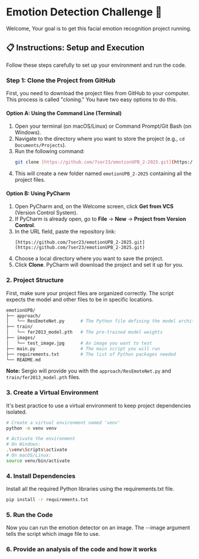# Emotion Detection Challenge 🚀


Welcome, Your goal is to get this facial emotion recognition project running.


## 📋 Instructions: Setup and Execution

Follow these steps carefully to set up your environment and run the code.

### Step 1: Clone the Project from GitHub

First, you need to download the project files from GitHub to your computer. This process is called "cloning." You have two easy options to do this.

#### Option A: Using the Command Line (Terminal)

1.  Open your terminal (on macOS/Linux) or Command Prompt/Git Bash (on Windows).
2.  Navigate to the directory where you want to store the project (e.g., `cd Documents/Projects`).
3.  Run the following command:
    ```bash
    git clone [https://github.com/7ser23/emotionUPB_2-2025.git](https://github.com/7ser23/emotionUPB_2-2025.git)
    ```
4.  This will create a new folder named `emotionUPB_2-2025` containing all the project files.

#### Option B: Using PyCharm

1.  Open PyCharm and, on the Welcome screen, click **Get from VCS** (Version Control System). 
2.  If PyCharm is already open, go to **File** -> **New** -> **Project from Version Control**.
3.  In the URL field, paste the repository link:
    ```
    [https://github.com/7ser23/emotionUPB_2-2025.git](https://github.com/7ser23/emotionUPB_2-2025.git)
    ```
4.  Choose a local directory where you want to save the project.
5.  Click **Clone**. PyCharm will download the project and set it up for you.

### 2. Project Structure

First, make sure your project files are organized correctly. The script expects the model and other files to be in specific locations.
```bash
emotionUPB/
├── approach/
│   └── ResEmoteNet.py      # The Python file defining the model architecture
├── train/
│   └── fer2013_model.pth   # The pre-trained model weights
├── images/
│   └── test_image.jpg      # An image you want to test
├── main.py                 # The main script you will run
├── requirements.txt        # The list of Python packages needed
└── README.md
```
**Note:** Sergio will provide you with the `approach/ResEmoteNet.py` and `train/fer2013_model.pth` files.

### 3. Create a Virtual Environment

It's best practice to use a virtual environment to keep project dependencies isolated.

```bash
# Create a virtual environment named 'venv'
python -m venv venv

# Activate the environment
# On Windows:
.\venv\Scripts\activate
# On macOS/Linux:
source venv/bin/activate
```
### 4. Install Dependencies

Install all the required Python libraries using the requirements.txt file.
```bash
pip install -r requirements.txt
```

### 5. Run the Code
Now you can run the emotion detector on an image. The --image argument tells the script which image file to use.
### 6. Provide an analysis of the code and how it works